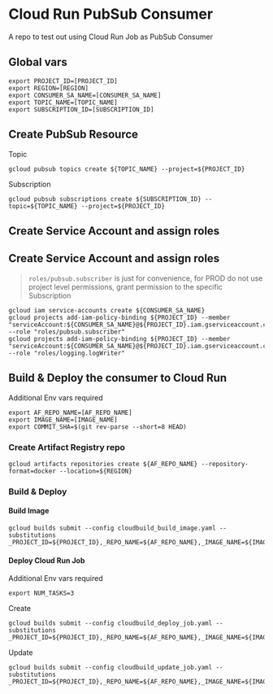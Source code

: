 # Cloud Run PubSub Consumer

A repo to test out using Cloud Run Job as PubSub Consumer

## Global vars

```
export PROJECT_ID=[PROJECT_ID]
export REGION=[REGION]
export CONSUMER_SA_NAME=[CONSUMER_SA_NAME]
export TOPIC_NAME=[TOPIC_NAME]
export SUBSCRIPTION_ID=[SUBSCRIPTION_ID]
```

## Create PubSub Resource

Topic

```
gcloud pubsub topics create ${TOPIC_NAME} --project=${PROJECT_ID}
```

Subscription

```
gcloud pubsub subscriptions create ${SUBSCRIPTION_ID} --topic=${TOPIC_NAME} --project=${PROJECT_ID}
```

## Create Service Account and assign roles
## Create Service Account and assign roles
> `roles/pubsub.subscriber` is just for convenience, for PROD do not use project level permissions, grant permission to the specific Subscription

```
gcloud iam service-accounts create ${CONSUMER_SA_NAME}
gcloud projects add-iam-policy-binding ${PROJECT_ID} --member "serviceAccount:${CONSUMER_SA_NAME}@${PROJECT_ID}.iam.gserviceaccount.com" --role "roles/pubsub.subscriber"
gcloud projects add-iam-policy-binding ${PROJECT_ID} --member "serviceAccount:${CONSUMER_SA_NAME}@${PROJECT_ID}.iam.gserviceaccount.com" --role "roles/logging.logWriter"
```

## Build & Deploy the consumer to Cloud Run

Additional Env vars required
```
export AF_REPO_NAME=[AF_REPO_NAME]
export IMAGE_NAME=[IMAGE_NAME]
export COMMIT_SHA=$(git rev-parse --short=8 HEAD)
```

### Create Artifact Registry repo

```
gcloud artifacts repositories create ${AF_REPO_NAME} --repository-format=docker --location=${REGION}
```

### Build & Deploy

#### Build Image

```
gcloud builds submit --config cloudbuild_build_image.yaml --substitutions _PROJECT_ID=${PROJECT_ID},_REPO_NAME=${AF_REPO_NAME},_IMAGE_NAME=${IMAGE_NAME},_COMMIT_SHA=${COMMIT_SHA}
```

#### Deploy Cloud Run Job

Additional Env vars required
```
export NUM_TASKS=3
```

Create
```
gcloud builds submit --config cloudbuild_deploy_job.yaml --substitutions _PROJECT_ID=${PROJECT_ID},_REPO_NAME=${AF_REPO_NAME},_IMAGE_NAME=${IMAGE_NAME},_COMMIT_SHA=${COMMIT_SHA},_SUBSCRIPTION_ID=${SUBSCRIPTION_ID},_NUM_TASKS=${NUM_TASKS},_REGION=${REGION},_SA=${CONSUMER_SA_NAME}@${PROJECT_ID}.iam.gserviceaccount.com
```

Update
```
gcloud builds submit --config cloudbuild_update_job.yaml --substitutions _PROJECT_ID=${PROJECT_ID},_REPO_NAME=${AF_REPO_NAME},_IMAGE_NAME=${IMAGE_NAME},_COMMIT_SHA=${COMMIT_SHA},_SUBSCRIPTION_ID=${SUBSCRIPTION_ID},_NUM_TASKS=${NUM_TASKS},_REGION=${REGION},_SA=${CONSUMER_SA_NAME}@${PROJECT_ID}.iam.gserviceaccount.com
```
